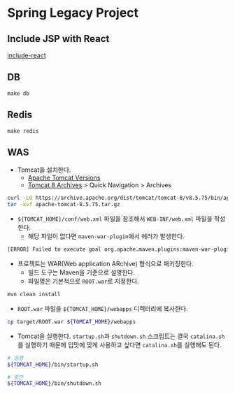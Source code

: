 # Spring Legacy Project

## Include JSP with React

[include-react](include-react/README.md)

## DB

```shell
make db
```

## Redis

```shell
make redis
```

## WAS

- Tomcat을 설치한다.
  - [Apache Tomcat Versions](https://tomcat.apache.org/whichversion.html)
  - [Tomcat 8 Archives](https://tomcat.apache.org/download-80.cgi) > Quick Navigation > Archives

```bash
curl -LO https://archive.apache.org/dist/tomcat/tomcat-8/v8.5.75/bin/apache-tomcat-8.5.75.tar.gz
tar -xvf apache-tomcat-8.5.75.tar.gz
```

- `${TOMCAT_HOME}/conf/web.xml` 파일을 참조해서 `WEB-INF/web.xml` 파일을 작성한다.
  - 해당 파일이 없다면 `maven-war-plugin`에서 에러가 발생한다.

```bash
[ERROR] Failed to execute goal org.apache.maven.plugins:maven-war-plugin:3.2.1:war (default-war) on project legacy: Error assembling WAR: webxml attribute is required (or pre-existing WEB-INF/web.xml if executing in update mode) -> [Help 1]
```

- 프로젝트는 WAR(Web application ARchive) 형식으로 패키징한다.
  - 빌드 도구는 Maven을 기준으로 설명한다.
  - 파일명은 기본적으로 `ROOT.war`로 지정한다.

```bash
mvn clean install
```

- `ROOT.war` 파일을 `${TOMCAT_HOME}/webapps` 디렉터리에 복사한다.

```bash
cp target/ROOT.war ${TOMCAT_HOME}/webapps
```

- Tomcat을 실행한다.
  `startup.sh`과 `shutdown.sh` 스크립트는 결국 `catalina.sh`를 실행하기 때문에
  입맛에 맞게 사용하고 싶다면 `catalina.sh`를 실행해도 된다.

```bash
# 실행
${TOMCAT_HOME}/bin/startup.sh

# 중단
${TOMCAT_HOME}/bin/shutdown.sh
```
